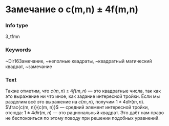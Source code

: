 # Замечание о c(m,n) ± 4f(m,n)
### Info type
3_tfmn
### Keywords
~Dir16Замечание, ~неполные квадраты, ~квадратный магический квадрат, ~замечание
### Text
Также отметим, что $c(m, n) \pm 4f(m, n)$ — это квадратные числа, так как это выражение ни что иное, как задание интересной тройки. Если мы разделим всё это выражение на $c(m, n)$, получим $1 \pm 4dir(m, n)$. $\frac{c(m, n)}{c(m, n)}$ — средний элемент интересной тройки, отсюда: $1 \pm 4dir(m, n)$ — это рациональный квадрат. Это даёт нам право не беспокоиться по этому поводу при решении подобных уравнений.
```
